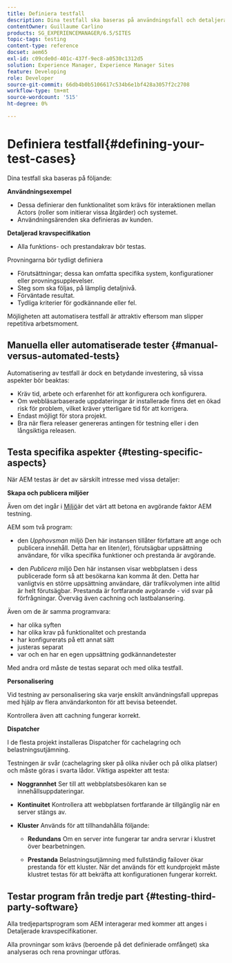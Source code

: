 ```yaml
---
title: Definiera testfall
description: Dina testfall ska baseras på användningsfall och detaljerade kravspecifikationer
contentOwner: Guillaume Carlino
products: SG_EXPERIENCEMANAGER/6.5/SITES
topic-tags: testing
content-type: reference
docset: aem65
exl-id: c09cde0d-401c-437f-9ec8-a0530c1312d5
solution: Experience Manager, Experience Manager Sites
feature: Developing
role: Developer
source-git-commit: 66db4b0b5106617c534b6e1bf428a3057f2c2708
workflow-type: tm+mt
source-wordcount: '515'
ht-degree: 0%

---
```


# Definiera testfall{#defining-your-test-cases}

Dina testfall ska baseras på följande:

**Användningsexempel**

* Dessa definierar den funktionalitet som krävs för interaktionen mellan Actors (roller som initierar vissa åtgärder) och systemet.
* Användningsärenden ska definieras av kunden.

**Detaljerad kravspecifikation**

* Alla funktions- och prestandakrav bör testas.

Provningarna bör tydligt definiera

* Förutsättningar; dessa kan omfatta specifika system, konfigurationer eller provningsupplevelser.
* Steg som ska följas, på lämplig detaljnivå.
* Förväntade resultat.
* Tydliga kriterier för godkännande eller fel.

Möjligheten att automatisera testfall är attraktiv eftersom man slipper repetitiva arbetsmoment.

## Manuella eller automatiserade tester {#manual-versus-automated-tests}

Automatisering av testfall är dock en betydande investering, så vissa aspekter bör beaktas:

* Kräv tid, arbete och erfarenhet för att konfigurera och konfigurera.
* Om webbläsarbaserade uppdateringar är installerade finns det en ökad risk för problem, vilket kräver ytterligare tid för att korrigera.
* Endast möjligt för stora projekt.
* Bra när flera releaser genereras antingen för testning eller i den långsiktiga releasen.

## Testa specifika aspekter {#testing-specific-aspects}

När AEM testas är det av särskilt intresse med vissa detaljer:

**Skapa och publicera miljöer**

Även om det ingår i [Miljö](/help/sites-developing/the-basics.md#environments)är det värt att betona en avgörande faktor AEM testning.

AEM som två program:

* den *Upphovsman* miljö Den här instansen tillåter författare att ange och publicera innehåll.
Detta har en liten(er), förutsägbar uppsättning användare, för vilka specifika funktioner och prestanda är avgörande.

* den *Publicera* miljö Den här instansen visar webbplatsen i dess publicerade form så att besökarna kan komma åt den.
Detta har vanligtvis en större uppsättning användare, där trafikvolymen inte alltid är helt förutsägbar. Prestanda är fortfarande avgörande - vid svar på förfrågningar. Överväg även cachning och lastbalansering.

Även om de är samma programvara:

* har olika syften
* har olika krav på funktionalitet och prestanda
* har konfigurerats på ett annat sätt
* justeras separat
* var och en har en egen uppsättning godkännandetester

Med andra ord måste de testas separat och med olika testfall.

**Personalisering**

Vid testning av personalisering ska varje enskilt användningsfall upprepas med hjälp av flera användarkonton för att bevisa beteendet.

Kontrollera även att cachning fungerar korrekt.

**Dispatcher**

I de flesta projekt installeras Dispatcher för cachelagring och belastningsutjämning.

Testningen är svår (cachelagring sker på olika nivåer och på olika platser) och måste göras i svarta lådor. Viktiga aspekter att testa:

* **Noggrannhet**
Ser till att webbplatsbesökaren kan se innehållsuppdateringar.

* **Kontinuitet**
Kontrollera att webbplatsen fortfarande är tillgänglig när en server stängs av.

* **Kluster**
Används för att tillhandahålla följande:

   * **Redundans**
Om en server inte fungerar tar andra servrar i klustret över bearbetningen.

   * **Prestanda**
Belastningsutjämning med fullständig failover ökar prestanda för ett kluster.
När det används för ett kundprojekt måste klustret testas för att bekräfta att konfigurationen fungerar korrekt.

## Testar program från tredje part {#testing-third-party-software}

Alla tredjepartsprogram som AEM interagerar med kommer att anges i Detaljerade kravspecifikationer.

Alla provningar som krävs (beroende på det definierade omfånget) ska analyseras och rena provningar utföras.
